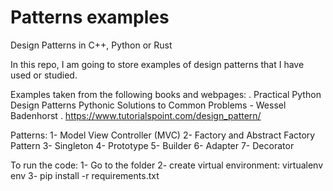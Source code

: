 # Patterns examples
Design Patterns in C++, Python or Rust

In this repo, I am going to store examples of design patterns that I have used or studied.

Examples taken from the following books and webpages:
. Practical Python Design Patterns Pythonic Solutions to Common Problems - Wessel Badenhorst
. https://www.tutorialspoint.com/design_pattern/

Patterns:
1- Model View Controller (MVC)
2- Factory and Abstract Factory Pattern 
3- Singleton
4- Prototype
5- Builder
6- Adapter
7- Decorator

To run the code:
1- Go to the folder
2- create virtual environment: virtualenv env
3- pip install -r requirements.txt 